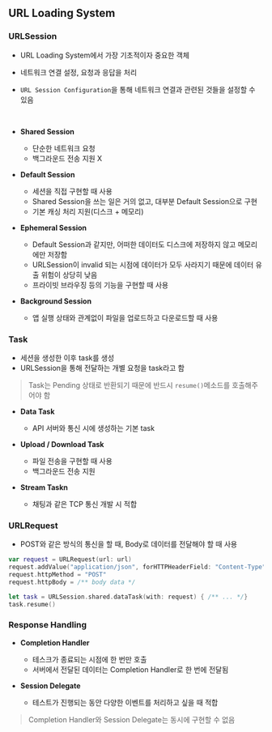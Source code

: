 ## URL Loading System

### URLSession

- URL Loading System에서 가장 기초적이자 중요한 객체
- 네트워크 연결 설정, 요청과 응답을 처리
- `URL Session Configuration`을 통해 네트워크 연결과 관련된 것들을 설정할 수 있음

  <br/>

- **Shared Session**

  - 단순한 네트워크 요청
  - 백그라운드 전송 지원 X

- **Default Session**

  - 세션을 직접 구현할 때 사용
  - Shared Session을 쓰는 일은 거의 없고, 대부분 Default Session으로 구현
  - 기본 캐싱 처리 지원(디스크 + 메모리)

- **Ephemeral Session**

  - Default Session과 같지만, 어떠한 데이터도 디스크에 저장하지 않고 메모리에만 저장함
  - URLSession이 invalid 되는 시점에 데이터가 모두 사라지기 때문에 데이터 유출 위험이 상당히 낮음
  - 프라이빗 브라우징 등의 기능을 구현할 때 사용

- **Background Session**

  - 앱 실행 상태와 관계없이 파일을 업로드하고 다운로드할 때 사용

### Task

- 세션을 생성한 이후 task를 생성
- URLSession을 통해 전달하는 개별 요청을 task라고 함

> Task는 Pending 상태로 반환되기 때문에 반드시 `resume()`메소드를 호출해주어야 함

- **Data Task**

  - API 서버와 통신 시에 생성하는 기본 task

- **Upload / Download Task**

  - 파일 전송을 구현할 때 사용
  - 백그라운드 전송 지원

- **Stream Taskn**

  - 채팅과 같은 TCP 통신 개발 시 적합

### URLRequest

- POST와 같은 방식의 통신을 할 때, Body로 데이터를 전달해야 할 때 사용

```swift
var request = URLRequest(url: url)
request.addValue("application/json", forHTTPHeaderField: "Content-Type")
request.httpMethod = "POST"
request.httpBody = /** body data */

let task = URLSession.shared.dataTask(with: request) { /** ... */}
task.resume()
```

### Response Handling

- **Completion Handler**

  - 테스크가 종료되는 시점에 한 번만 호출
  - 서버에서 전달된 데이터는 Completion Handler로 한 번에 전달됨

- **Session Delegate**
  - 테스트가 진행되는 동안 다양한 이벤트를 처리하고 싶을 때 적합

> Completion Handler와 Session Delegate는 동시에 구현할 수 없음
